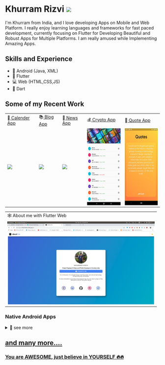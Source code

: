 # Khurram Rizvi <img src=https://github.githubassets.com/images/icons/emoji/octocat.png height=30px>
I'm Khurram from India, and I love developing Apps on Mobile and Web Platform.
I really enjoy learning languages and frameworks for fast paced development, currently focusing on Flutter for Developing Beautiful and Robust Apps for Multiple Platforms. I am really amused while Implementing Amazing Apps.

## Skills and Experience
* 🤖 Android (Java, XML)
* 📱 Flutter
* 💻 Web (HTML,CSS,JS)
* 🎯 Dart
    
## Some of my Recent Work
<table>
  <tr>
    <td>📃<a href='https://github.com/khurramrizvi/FlutterCalenderUI'> Calender App </td>
    <td>📚<a href='https://github.com/khurramrizvi/BlogApp'> Blog App </td>
    <td>📰<a href='https://github.com/khurramrizvi/designer_news'> News App </td>
    <td>💰<a href='https://github.com/khurramrizvi/flutter_pro_apps/tree/master/crypto_app'> Crypto App </td>
    <td>💭<a href='https://github.com/khurramrizvi/flutter_quote_app'> Quote App </td>
  </tr>
  <tr>
    <td>
        <img src="https://github.com/khurramrizvi/FlutterCalenderUI/blob/master/misc/2.png" height="250">
    </td>
   <td>
        <img src="https://github.com/khurramrizvi/BlogApp/blob/master/ss/Screenshot_blog_app_20190828-005417.png" height="250" >
    </td>
    <td>
        <img src="https://github.com/khurramrizvi/designer_news/blob/master/ss/andro_ss1.png" height="250" >
    </td>
    <td>
        <img src="https://github.com/khurramrizvi/flutter_pro_apps/blob/master/crypto_app/ss/crypto1.png" height="250" >
    </td>
    <td>
        <img src="https://github.com/khurramrizvi/flutter_quote_app/blob/master/ss/ss.jpg" height="250" >
    </td>
  </tr>
  </table>
  
 <table>
  <tr> 
    <td>🕸️ About me with Flutter Web</td>
  </tr>
  <tr>
    <td>
      <img src="https://github.com/khurramrizvi/flutterfolio/blob/master/ss/full.png" width="480" >
    </td>
  </tr>
 </table>
 
 ### Native Android Apps

<details>
  <summary> 
    👀 see more
  </summary>

<table>
  <tr>
    <td>
       RCOE: Rizvi College of Engineering Portal
    </td>
   </tr>
   
   <tr>
    <td>
        <img src="https://play-lh.googleusercontent.com/-0_2LRP082c2SPyxtCGleJL176jWPPg5Sv9Qj1ggEZUOC0O5lEh_7WAJb-q5pdM85Q=w720-h310-rw" height="250">
        <img src="https://play-lh.googleusercontent.com/7IP3floGNjnkQUiinZCuLyjn7CoLD_YXfHw55h7alFEi50PvFfgNi-aXRFknK-kDD5U=w720-h310-rw" height="250">
        <img src="https://play-lh.googleusercontent.com/ks5ZVmN-6QZO-jWcPGsBgfmJEERhSLkwHkBGYLGLpDFf5wkKyHlranV5nRCgm52eOOQ=w720-h310-rw" height="250">
        <img src="https://play-lh.googleusercontent.com/91WwdshzrdTXJ9zOFRM_3H4hAjCpePUf8SfrfBS66ElWh7zBumjDbxgqhbhAFxgWZw=w720-h310-rw" height="250">
  </td>
  </tr>
</table>

<table>
  <tr>
    <td>
      CGPA2Percent (MU) - CGPA to % for conversion App as per Mumbai University
    </td>
   </tr>
   
   <tr>
    <td>
        <img src="https://play-lh.googleusercontent.com/5ajgqI9dkQO9oRHuww5E1jjbzFdd8Z6mPsLF1CwUL0Rea0ycH_8Y8gOLa29EhbTidt9l=w720-h310-rw" height="250">
        <img src="https://play-lh.googleusercontent.com/llJychH_uyoA2Pl_ZLdrCvQp3o41OiCJqwEl9NbRv0b9zarZrDTi1_Kh5rUlH2itFoE=w720-h310-rw" height="250">
        <img src="https://play-lh.googleusercontent.com/tMGNw6RdvtvF6CFkp-r-sSRZGlspa8eXvEYpO0_xMpTh8wYyDdO9_PLXlxOf2QNq9is=w720-h310-rw" height="250">
        <img src="https://play-lh.googleusercontent.com/O6KzXed2HwDLFkqzijo-LYQmSoWtbQ5GHQKOGWuc7etUhJM0pbP6f5qK_M0ivMF6g_Hc=w720-h310-rw" height="250">
  </td>
  </tr>
</table>



<a href='https://play.google.com/store/apps/developer?id=Khurram+Rizvi'>
      <img src=https://play.google.com/intl/en_us/badges/static/images/badges/en_badge_web_generic.png width= 200>
</a> 
</details> 
 
 
 
## <a href='https://github.com/khurramrizvi?tab=repositories'>and many more....

### You are AWESOME, just believe in YOURSELF 🔥🔥
